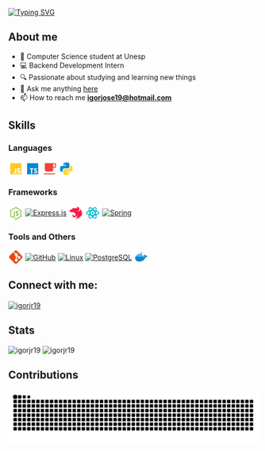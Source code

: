 [![Typing SVG](https://readme-typing-svg.herokuapp.com?font=Fira+Code&weight=500&size=32&pause=1000&width=435&lines=Hi%2C+I'm+Igor+%F0%9F%91%8B)](https://git.io/typing-svg)

## About me
- 📓 Computer Science student at Unesp
- 💻 Backend Development Intern
- 🔍 Passionate about studying and learning new things
- 💬 Ask me anything <a href="https://github.com/Igorjr19/Igorjr19/issues/new" target="blak">here</a>
- 📫 How to reach me **igorjose19@hotmail.com**

## Skills
### Languages
<a href="https://developer.mozilla.org/docs/Web/JavaScript" target="blank"><img src="https://github.com/material-extensions/vscode-material-icon-theme/blob/main/icons/javascript.svg" alt="JavaScript" align="center" width="30" height="30" /></a>
<a href="https://www.typescriptlang.org" target="blank"><img src="https://github.com/material-extensions/vscode-material-icon-theme/blob/main/icons/typescript.svg" alt="TypeScript" align="center" width="30" height="30" /></a> 
<a href="https://www.java.com" target="blank"><img src="https://github.com/material-extensions/vscode-material-icon-theme/blob/main/icons/java.svg" alt="Java" align="center" width="30" height="30" /></a>
<a href="https://www.python.org" target="blank"><img src="https://github.com/material-extensions/vscode-material-icon-theme/blob/main/icons/python.svg" alt="Python" align="center" width="30" height="30" /></a>

### Frameworks 
<a href="https://nodejs.org" target="blank"><img src="https://github.com/material-extensions/vscode-material-icon-theme/blob/main/icons/nodejs.svg" alt="Node.js" align="center" width="30" height="30" /></a>
<a href="https://expressjs.com" target="blank"><img src="https://github.com/simple-icons/simple-icons/blob/develop/icons/express.svg" alt="Express.js" align="center" width="30" height="30" /></a>
<a href="https://nestjs.com" target="blank"><img src="https://github.com/material-extensions/vscode-material-icon-theme/blob/main/icons/nest.svg" alt="Nest.js" align="center" width="30" height="30" /></a>
<a href="https://react.dev" target="blank"><img src="https://github.com/material-extensions/vscode-material-icon-theme/blob/main/icons/react.svg" alt="React" align="center" width="30" height="30" /></a>
<a href="https://spring.io" target="blank"><img src="https://user-images.githubusercontent.com/25181517/117201470-f6d56780-adec-11eb-8f7c-e70e376cfd07.png" alt="Spring" align="center" width="30" height="30" /></a>


### Tools and Others
<a href="https://git-scm.com" target="blank"><img src="https://github.com/material-extensions/vscode-material-icon-theme/blob/main/icons/git.svg" alt="Git" align="center" width="30" height="30" /></a>
<a href="https://github.com" target="blank"><img src="https://github.com/FortAwesome/Font-Awesome/blob/6.x/svgs/brands/github.svg" alt="GitHub" align="center" width="30" height="30" /></a>
<a href="https://www.kernel.org" target="blank"><img src="https://github.com/bwks/vendor-icons-svg/blob/master/linux-penguin.svg" alt="Linux" align="center" width="30" height="30"/></a>
<a href="https://www.postgresql.org" target="blank"><img src="https://github.com/bwks/vendor-icons-svg/blob/master/postgres.svg" alt="PostgreSQL" align="center" width="30" height="30" /></a>
<a href="https://www.docker.com" target="blank"><img src="https://github.com/material-extensions/vscode-material-icon-theme/blob/main/icons/docker.svg" alt="Docker" align="center" width="30" height="30" /></a>


## Connect with me:
<a href="https://linkedin.com/in/igorjr19" target="blank"><img align="center" src="https://raw.githubusercontent.com/rahuldkjain/github-profile-readme-generator/master/src/images/icons/Social/linked-in-alt.svg" alt="igorjr19" height="30" width="30" height="30" /></a>
<br/>

## Stats
<img src="https://github-readme-stats.vercel.app/api/top-langs?username=igorjr19&size_weight=0.5&count_weight=0.5&layout=donut&hide=jupyter%20notebook,css,html&show_icons=true&theme=transparent&locale=en" alt="igorjr19"  align="center" /> <img src="https://github-readme-stats.vercel.app/api?username=Igorjr19&show_icons=true&rank_icon=github&theme=transparent" alt="igorjr19"  align="center" />

## Contributions 
<picture>
  <source media="(prefers-color-scheme: dark)" srcset="https://github.com/Igorjr19/Igorjr19/blob/output/github-contribution-grid-snake-dark.svg" />
  <source media="(prefers-color-scheme: light)" srcset="https://github.com/Igorjr19/Igorjr19/blob/output/github-contribution-grid-snake.svg" />
  <img alt="github-snake" src="https://github.com/Igorjr19/Igorjr19/blob/output/github-contribution-grid-snake.svg" />
</picture>
